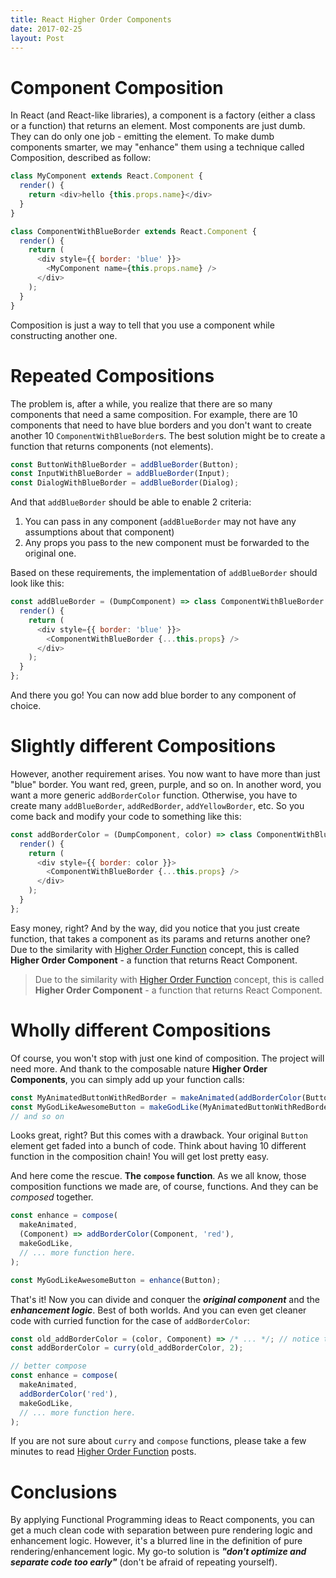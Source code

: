 ```yaml
---
title: React Higher Order Components
date: 2017-02-25
layout: Post
---
```


# Component Composition
In React (and React-like libraries), a component is a factory (either a class or a function)
that returns an element. Most components are just dumb. They can do only one job - emitting the element.
To make dumb components smarter, we may "enhance" them using a technique called Composition, described
as follow:

```js
class MyComponent extends React.Component {
  render() {
    return <div>hello {this.props.name}</div>
  }
}

class ComponentWithBlueBorder extends React.Component {
  render() {
    return (
      <div style={{ border: 'blue' }}>
        <MyComponent name={this.props.name} />
      </div>
    );
  }
}
```

Composition is just a way to tell that you use a component while constructing another one.

# Repeated Compositions
The problem is, after a while, you realize that there are so many components that need a same composition.
For example, there are 10 components that need to have blue borders and you don't want to create
another 10 `ComponentWithBlueBorder`s. The best solution might be to create a function that returns
components (not elements).

```js
const ButtonWithBlueBorder = addBlueBorder(Button);
const InputWithBlueBorder = addBlueBorder(Input);
const DialogWithBlueBorder = addBlueBorder(Dialog);
```

And that `addBlueBorder` should be able to enable 2 criteria:
1. You can pass in any component (`addBlueBorder` may not have any assumptions about that component)
2. Any props you pass to the new component must be forwarded to the original one.

Based on these requirements, the implementation of `addBlueBorder` should look like this:

```js
const addBlueBorder = (DumpComponent) => class ComponentWithBlueBorder extends React.Component {
  render() {
    return (
      <div style={{ border: 'blue' }}>
        <ComponentWithBlueBorder {...this.props} />
      </div>
    );
  }
};
```

And there you go! You can now add blue border to any component of choice.

# Slightly different Compositions
However, another requirement arises. You now want to have more than just "blue" border. You want red,
green, purple, and so on. In another word, you want a more generic `addBorderColor` function.
Otherwise, you have to create many `addBlueBorder`, `addRedBorder`, `addYellowBorder`, etc. So you
come back and modify your code to something like this:

```js
const addBorderColor = (DumpComponent, color) => class ComponentWithBlueBorder extends React.Component {
  render() {
    return (
      <div style={{ border: color }}>
        <ComponentWithBlueBorder {...this.props} />
      </div>
    );
  }
};
```

Easy money, right? And by the way, did you notice that you just create function, that takes a component
as its params and returns another one? Due to the similarity with
[Higher Order Function](/posts/higher-order-function) concept, this is called **Higher Order Component** - a function that returns React Component.

> Due to the similarity with [Higher Order Function](/posts/higher-order-function) concept, this is called **Higher Order Component** - a  function that returns React Component.

# Wholly different Compositions
Of course, you won't stop with just one kind of composition. The project will need more. And thank
to the composable nature **Higher Order Components**, you can simply add up your function calls:

```js
const MyAnimatedButtonWithRedBorder = makeAnimated(addBorderColor(Button, 'red'));
const MyGodLikeAwesomeButton = makeGodLike(MyAnimatedButtonWithRedBorder);
// and so on
```

Looks great, right? But this comes with a drawback. Your original `Button` element get faded into a
bunch of code. Think about having 10 different function in the composition chain! You will get lost
pretty easy.

And here come the rescue. **The `compose` function**. As we all know, those composition functions we
made are, of course, functions. And they can be *composed* together.

```js
const enhance = compose(
  makeAnimated,
  (Component) => addBorderColor(Component, 'red'),
  makeGodLike,
  // ... more function here.
);

const MyGodLikeAwesomeButton = enhance(Button);
```

That's it! Now you can divide and conquer the _**original component**_ and the _**enhancement logic**_.
Best of both worlds. And you can even get cleaner code with curried function for the case of `addBorderColor`:

```js
const old_addBorderColor = (color, Component) => /* ... */; // notice the switch in arguments order
const addBorderColor = curry(old_addBorderColor, 2);

// better compose
const enhance = compose(
  makeAnimated,
  addBorderColor('red'),
  makeGodLike,
  // ... more function here.
);
```

If you are not sure about `curry` and `compose` functions, please take a few minutes to read
[Higher Order Function](/posts/higher-order-function) posts.

# Conclusions
By applying Functional Programming ideas to React components, you can get a much clean code with separation
between pure rendering logic and enhancement logic. However, it's a blurred line in the definition of pure
rendering/enhancement logic. My go-to solution is _**"don't optimize and separate code too early"**_
(don't be afraid of repeating yourself).
